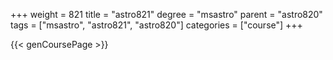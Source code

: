 +++
weight = 821
title = "astro821"
degree = "msastro"
parent = "astro820"
tags = ["msastro", "astro821", "astro820"]
categories = ["course"]
+++

{{< genCoursePage >}}
